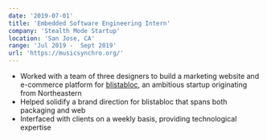 ```yaml
---
date: '2019-07-01'
title: 'Embedded Software Engineering Intern'
company: 'Stealth Mode Startup'
location: 'San Jose, CA'
range: 'Jul 2019 -  Sept 2019'
url: 'https://musicsynchro.org/'
---
```


- Worked with a team of three designers to build a marketing website and e-commerce platform for [blistabloc](https://blistabloc.com), an ambitious startup originating from Northeastern
- Helped solidify a brand direction for blistabloc that spans both packaging and web
- Interfaced with clients on a weekly basis, providing technological expertise

